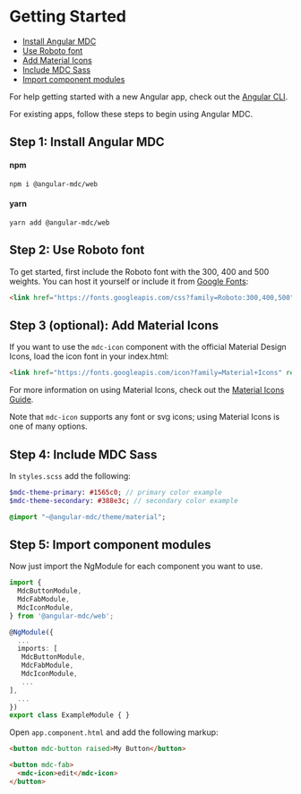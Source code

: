 # Getting Started

- [Install Angular MDC](#installmdc)
- [Use Roboto font](#useroboto)
- [Add Material Icons](#materialicons)
- [Include MDC Sass](#importtheme)
- [Import component modules](#importmodules)

For help getting started with a new Angular app, check out the [Angular CLI](https://cli.angular.io/).

For existing apps, follow these steps to begin using Angular MDC.

## <a name="installmdc"></a> Step 1: Install Angular MDC
#### npm
```
npm i @angular-mdc/web
```

#### yarn
```
yarn add @angular-mdc/web
```

## <a name="useroboto"></a> Step 2: Use Roboto font
To get started, first include the Roboto font with the 300, 400 and 500 weights. You can host it yourself or include it from [Google Fonts](https://fonts.google.com/):
```html
<link href="https://fonts.googleapis.com/css?family=Roboto:300,400,500" rel="stylesheet">
```

## <a name="materialicons"></a> Step 3 (optional): Add Material Icons
If you want to use the `mdc-icon` component with the official Material Design Icons, load the icon font in your index.html:
```html
<link href="https://fonts.googleapis.com/icon?family=Material+Icons" rel="stylesheet">
```
For more information on using Material Icons, check out the [Material Icons Guide](https://material.io/tools/icons/?style=baseline).

Note that `mdc-icon` supports any font or svg icons; using Material Icons is one of many options.

## <a name="importtheme"></a> Step 4: Include MDC Sass
In `styles.scss` add the following:
```sass
$mdc-theme-primary: #1565c0; // primary color example
$mdc-theme-secondary: #388e3c; // secondary color example

@import "~@angular-mdc/theme/material";
```

## <a name="importmodules"></a> Step 5: Import component modules
Now just import the NgModule for each component you want to use.
```ts
import {
  MdcButtonModule,
  MdcFabModule,
  MdcIconModule,
} from '@angular-mdc/web';

@NgModule({
  ...
  imports: [
   MdcButtonModule,
   MdcFabModule,
   MdcIconModule,
   ...
],
  ...
})
export class ExampleModule { }
```

Open `app.component.html` and add the following markup:
```html
<button mdc-button raised>My Button</button>

<button mdc-fab>
  <mdc-icon>edit</mdc-icon>
</button>
```
